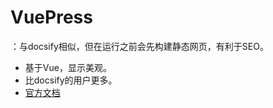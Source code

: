 # VuePress

：与docsify相似，但在运行之前会先构建静态网页，有利于SEO。
- 基于Vue，显示美观。
- 比docsify的用户更多。
- [官方文档](https://vuepress.vuejs.org/zh/)
